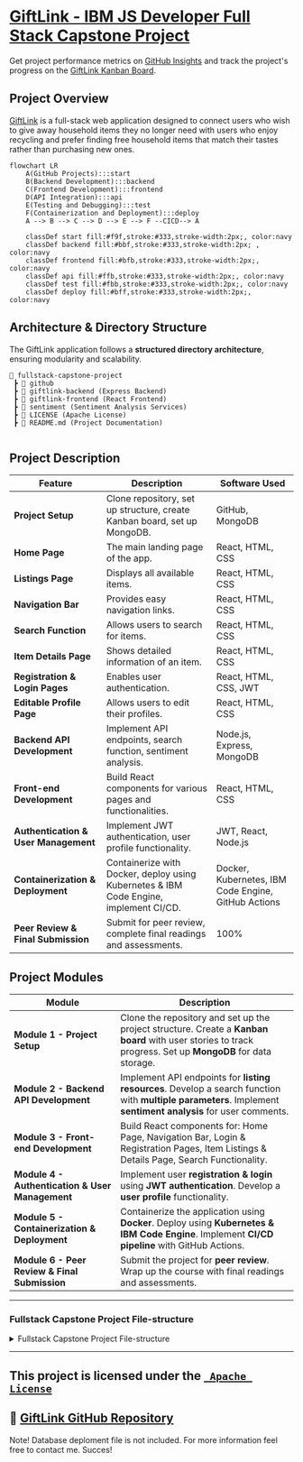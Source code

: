 # [GiftLink - IBM JS Developer Full Stack Capstone Project](https://www.coursera.org/learn/javascript-full-stack-capstone-project/home/info)

Get project performance metrics on [GitHub Insights](https://github.com/watashiaashishgurung/IBM-fullstack-capstone-project/graphs/traffic) and track the project's progress on the [GiftLink Kanban Board](https://github.com/users/watashiaashishgurung/projects/14).

## Project Overview
[GiftLink](https://github.com/ibm-developer-skills-network/tqqej-fullstack-capstone-template) is a full-stack web application designed to connect users who wish to give away household items they no longer need with users who enjoy recycling and prefer finding free household items that match their tastes rather than purchasing new ones.

```mermaid
flowchart LR
    A(GitHub Projects):::start
    B(Backend Development):::backend
    C(Frontend Development):::frontend
    D(API Integration):::api
    E(Testing and Debugging):::test
    F(Containerization and Deployment):::deploy
    A --> B --> C --> D --> E --> F --CICD--> A

    classDef start fill:#f9f,stroke:#333,stroke-width:2px;, color:navy
    classDef backend fill:#bbf,stroke:#333,stroke-width:2px; , color:navy
    classDef frontend fill:#bfb,stroke:#333,stroke-width:2px;, color:navy
    classDef api fill:#ffb,stroke:#333,stroke-width:2px;, color:navy
    classDef test fill:#fbb,stroke:#333,stroke-width:2px;, color:navy
    classDef deploy fill:#bff,stroke:#333,stroke-width:2px;, color:navy
```
## Architecture & Directory Structure
The GiftLink application follows a **structured directory architecture**, ensuring modularity and scalability.

```
📂 fullstack-capstone-project
 ┣ 📂 github
 ┣ 📂 giftlink-backend (Express Backend)
 ┣ 📂 giftlink-frontend (React Frontend)
 ┣ 📂 sentiment (Sentiment Analysis Services)
 ┣ 🪪 LICENSE (Apache License)
 ┣ 📜 README.md (Project Documentation)
 
```

## **Project Description**

| Feature                    | Description                        | Software Used |
|----------------------------|------------------------------------|---------------|
| **Project Setup**          | Clone repository, set up structure, create Kanban board, set up MongoDB. | GitHub, MongoDB |
| **Home Page**              | The main landing page of the app.  | React, HTML, CSS |
| **Listings Page**          | Displays all available items.      | React, HTML, CSS |
| **Navigation Bar**         | Provides easy navigation links.    | React, HTML, CSS |
| **Search Function**        | Allows users to search for items.  | React, HTML, CSS |
| **Item Details Page**      | Shows detailed information of an item. | React, HTML, CSS |
| **Registration & Login Pages** | Enables user authentication. | React, HTML, CSS, JWT |
| **Editable Profile Page**  | Allows users to edit their profiles. | React, HTML, CSS |
| **Backend API Development**| Implement API endpoints, search function, sentiment analysis. | Node.js, Express, MongoDB |
| **Front-end Development**  | Build React components for various pages and functionalities. | React, HTML, CSS |
| **Authentication & User Management** | Implement JWT authentication, user profile functionality. | JWT, React, Node.js |
| **Containerization & Deployment** | Containerize with Docker, deploy using Kubernetes & IBM Code Engine, implement CI/CD. | Docker, Kubernetes, IBM Code Engine, GitHub Actions |
| **Peer Review & Final Submission** | Submit for peer review, complete final readings and assessments. | 100% |



## Project Modules 
| Module | Description |
|--------|-------------|
| **Module 1 - Project Setup** | Clone the repository and set up the project structure. Create a **Kanban board** with user stories to track progress. Set up **MongoDB** for data storage. |
| **Module 2 - Backend API Development** | Implement API endpoints for **listing resources**. Develop a search function with **multiple parameters**. Implement **sentiment analysis** for user comments. |
| **Module 3 - Front-end Development** | Build React components for: Home Page, Navigation Bar, Login & Registration Pages, Item Listings & Details Page, Search Functionality. |
| **Module 4 - Authentication & User Management** | Implement user **registration & login** using **JWT authentication**. Develop a **user profile** functionality. |
| **Module 5 - Containerization & Deployment** | Containerize the application using **Docker**. Deploy using **Kubernetes & IBM Code Engine**. Implement **CI/CD pipeline** with GitHub Actions. |
| **Module 6 - Peer Review & Final Submission** | Submit the project for **peer review**. Wrap up the course with final readings and assessments. |
---
### Fullstack Capstone Project File-structure

<details>
  <summary>Fullstack Capstone Project File-structure</summary>

  <details>
    <summary>.github</summary>
      
  - **ISSUE_TEMPLATE/**
    - `custom.md`
    - **workflows/**
    - `main`
  </details>
  
  <details>
    <summary>giftlink-backend</summary>
  
    - **models/**
      - `db.js`
    - **routes/**
      - `authRoutes.js`
      - `giftRoutes.js`
      - `searchRoutes.js`
    - **util/**
    - **import-mongo/**
      - `.env`
      - `.env.sample`
      - `gifts.json`
      - `index.js`
      - `package-lock.json`
      - `package.json`
    - `.env`
    - `.env.sample`
    - `app.js`
    - `deployment.yml`
    - `Dockerfile`
    - `logger.js`
    - `package-lock.json`
    - `package.json`
  </details>
  
  <details>
    <summary>giftlink-frontend</summary>
  
    - **Dockerfile/**
  
    - **node_modules/**
    - **public/**
      - **images/**
      - **static/**
    - **src/**
      - **components/**
        - **DetailsPage/**
          - `DetailsPage.css`
          - `DetailsPage.js`
        - **LandingPage/**
          - `LandingPage.css`
          - `LandingPage.js`
        - **LoginPage/**
          - `LoginPage.css`
          - `LoginPage.js`
        - **MainPage/**
          - `MainPage.js`
        - **Navbar/**
          - `Navbar.js`
        - **ProductDetailsPage/**
          - `ProductDetailsPage.js`
        - **Profile/**
          - `Profile.css`
          - `Profile.js`
        - **RegisterPage/**
          - `RegisterPage.css`
          - `RegisterPage.js`
        - **SearchPage/**
          - `SearchPage.css`
          - `SearchPage.js`
      - **context/**
        - `AuthContext.js`
      - `App.css`
      - `App.js`
      - `config.js`
      - `index.css`
      - `index.js`
  </details>
  
  <details>
    <summary>sentiment</summary>
    
  - **`index.js`/**
  - **`package-lock.json`/**
  - **`package.json`/**
  </details>
  
  <details>
    <summary>LICENSE</summary>
  
  - [`LICENSE`](./LICENSE)
  </details>
  
  <details>
    <summary>README.md</summary>
  
  - [`README.md`](./README.md)
  </details>

</details>

-----------------
This project is licensed under the [` Apache License`](./LICENSE)
-----------------

🔗 [GiftLink GitHub Repository](https://github.com/watashiaashishgurung/fullstack-capstone-project.git)
-----------------------------------------------------------
Note! Database deploment file is not included. For more information feel free to contact me. Succes!
